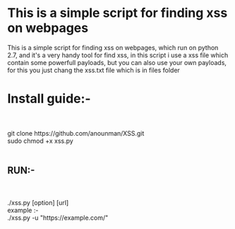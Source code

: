 # This is a simple script for finding xss on webpages<br>
<p>This is a simple script for finding xss on webpages, which run on python 2.7, and it's a very handy tool for find xss, in this script i use a xss file which contain some powerfull payloads, but you can also use your own payloads, for this you just chang the xss.txt file which is in files folder </p>
<h1>Install guide:-</h1>
<br>
<br>
git clone https://github.com/anounman/XSS.git<br>
sudo chmod +x xss.py<br>
<br>

<h2>RUN:-</h2>
<br>
<br>
./xss.py [option] [url]<br>
example :-<br> 
./xss.py -u "https://example.com/"
